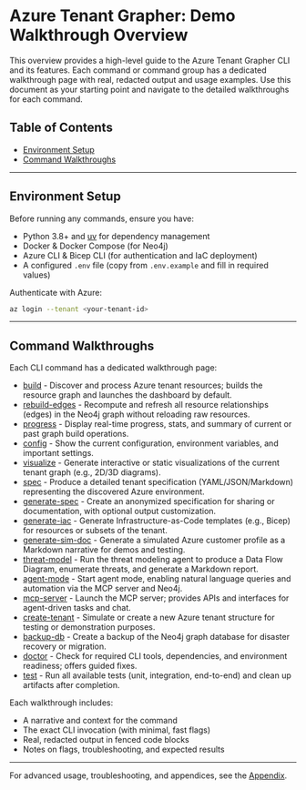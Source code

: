 # Azure Tenant Grapher: Demo Walkthrough Overview

This overview provides a high-level guide to the Azure Tenant Grapher CLI and its features. Each command or command group has a dedicated walkthrough page with real, redacted output and usage examples. Use this document as your starting point and navigate to the detailed walkthroughs for each command.

## Table of Contents

- [Environment Setup](#environment-setup)
- [Command Walkthroughs](#command-walkthroughs)

---

## Environment Setup

Before running any commands, ensure you have:

- Python 3.8+ and [uv](https://docs.astral.sh/uv/) for dependency management
- Docker & Docker Compose (for Neo4j)
- Azure CLI & Bicep CLI (for authentication and IaC deployment)
- A configured `.env` file (copy from `.env.example` and fill in required values)

Authenticate with Azure:

```bash
az login --tenant <your-tenant-id>
```

---

## Command Walkthroughs

Each CLI command has a dedicated walkthrough page:

- [build](commands/build.md) - Discover and process Azure tenant resources; builds the resource graph and launches the dashboard by default.
- [rebuild-edges](commands/rebuild-edges.md) - Recompute and refresh all resource relationships (edges) in the Neo4j graph without reloading raw resources.
- [progress](commands/progress.md) - Display real-time progress, stats, and summary of current or past graph build operations.
- [config](commands/config.md) - Show the current configuration, environment variables, and important settings.
- [visualize](commands/visualize.md) - Generate interactive or static visualizations of the current tenant graph (e.g., 2D/3D diagrams).
- [spec](commands/spec.md) - Produce a detailed tenant specification (YAML/JSON/Markdown) representing the discovered Azure environment.
- [generate-spec](commands/generate-spec.md) - Create an anonymized specification for sharing or documentation, with optional output customization.
- [generate-iac](commands/generate-iac.md) - Generate Infrastructure-as-Code templates (e.g., Bicep) for resources or subsets of the tenant.
- [generate-sim-doc](commands/generate-sim-doc.md) - Generate a simulated Azure customer profile as a Markdown narrative for demos and testing.
- [threat-model](commands/threat-model.md) - Run the threat modeling agent to produce a Data Flow Diagram, enumerate threats, and generate a Markdown report.
- [agent-mode](commands/agent-mode.md) - Start agent mode, enabling natural language queries and automation via the MCP server and Neo4j.
- [mcp-server](commands/mcp-server.md) - Launch the MCP server; provides APIs and interfaces for agent-driven tasks and chat.
- [create-tenant](commands/create-tenant.md) - Simulate or create a new Azure tenant structure for testing or demonstration purposes.
- [backup-db](commands/backup-db.md) - Create a backup of the Neo4j graph database for disaster recovery or migration.
- [doctor](commands/doctor.md) - Check for required CLI tools, dependencies, and environment readiness; offers guided fixes.
- [test](commands/test.md) - Run all available tests (unit, integration, end-to-end) and clean up artifacts after completion.

Each walkthrough includes:

- A narrative and context for the command
- The exact CLI invocation (with minimal, fast flags)
- Real, redacted output in fenced code blocks
- Notes on flags, troubleshooting, and expected results

---

For advanced usage, troubleshooting, and appendices, see the [Appendix](commands/appendix.md).
